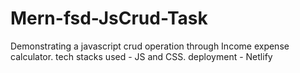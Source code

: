 # Mern-fsd-JsCrud-Task
Demonstrating a javascript crud operation through Income expense calculator.
tech stacks used - JS and CSS.
deployment - Netlify
